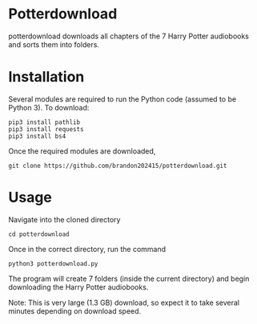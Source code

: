 # Potterdownload
potterdownload downloads all chapters of the 7 Harry Potter audiobooks and sorts them into folders.
# Installation
Several modules are required to run the Python code (assumed to be Python 3).
To download:
```
pip3 install pathlib
pip3 install requests
pip3 install bs4
```
Once the required modules are downloaded,
```
git clone https://github.com/brandon202415/potterdownload.git
```
# Usage
Navigate into the cloned directory
```
cd potterdownload
```
Once in the correct directory, run the command
```
python3 potterdownload.py
```
The program will create 7 folders (inside the current directory) and begin downloading the Harry Potter audiobooks.

Note: This is very large (1.3 GB) download, so expect it to take several minutes depending on download speed.
